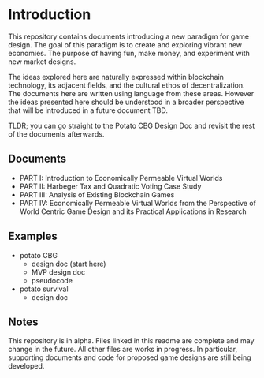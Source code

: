 # Introduction
This repository contains documents introducing a new paradigm for game design. The goal of this paradigm is to create and exploring vibrant new economies. The purpose of having fun, make money, and experiment with new market designs.

The ideas explored here are naturally expressed within blockchain technology, its adjacent fields, and the cultural ethos of decentralization. The documents here are written using language from these areas. However the ideas presented here should be understood in a broader perspective that will be introduced in a future document TBD.

TLDR; you can go straight to the Potato CBG Design Doc and revisit the rest of the documents afterwards.

## Documents
- PART I: Introduction to Economically Permeable Virtual Worlds
- PART II: Harbeger Tax and Quadratic Voting Case Study
- PART III: Analysis of Existing Blockchain Games
- PART IV: Economically Permeable Virtual Worlds from the Perspective of World Centric Game Design and its Practical Applications in Research

## Examples
- potato CBG
  - design doc (start here)
  - MVP design doc
  - pseudocode
- potato survival
  - design doc

## Notes
This repository is in alpha. Files linked in this readme are complete and may change in the future. All other files are works in progress. In particular, supporting documents and code for proposed game designs are still being developed.
